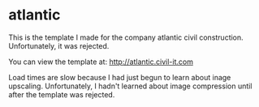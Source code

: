 # atlantic
This is the template I made for the company atlantic civil construction. Unfortunately, it was rejected.

You can view the template at:
http://atlantic.civil-it.com

Load times are slow because I had just begun to learn about inage upscaling. Unfortunately, I hadn't learned about image compression until after the template was rejected.
